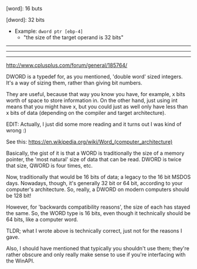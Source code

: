 [word]: 16 buts

[dword]:  32 bits

[dword ptr]: _
 + Example: `dword ptr [ebp-4]`
    - "the size of the target operand is 32 bits"

---------------------------------------------------------
---------------------------------------------------------
---------------------------------------------------------

http://www.cplusplus.com/forum/general/185764/

DWORD is a typedef for, as you mentioned, 'double word' sized integers. It's a way of sizing them, rather than giving bit numbers.

They are useful, because that way you know you have, for example, x bits worth of space to store information in. On the other hand, just using int means that you might have x, but you could just as well only have less than x bits of data (depending on the compiler and target architecture).

EDIT:
Actually, I just did some more reading and it turns out I was kind of wrong :)

See this: https://en.wikipedia.org/wiki/Word_(computer_architecture)

Basically, the gist of it is that a WORD is traditionally the size of a memory pointer, the 'most natural' size of data that can be read. DWORD is twice that size, QWORD is four times, etc.

Now, traditionally that would be 16 bits of data; a legacy to the 16 bit MSDOS days. Nowadays, though, it's generally 32 bit or 64 bit, according to your computer's architecture. So, really, a DWORD on modern computers should be 128 bit!

However, for 'backwards compatibility reasons', the size of each has stayed the same. So, the WORD type is 16 bits, even though it technically should be 64 bits, like a computer word.

TLDR; what I wrote above is technically correct, just not for the reasons I gave.

Also, I should have mentioned that typically you shouldn't use them; they're rather obscure and only really make sense to use if you're interfacing with the WinAPI.
